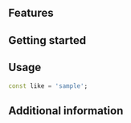 
## Features


## Getting started


## Usage


```dart
const like = 'sample';
```

## Additional information

